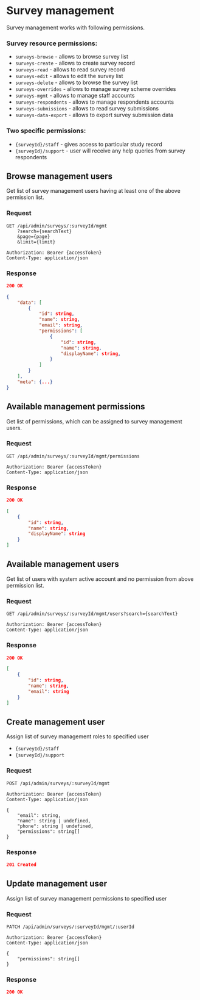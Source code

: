 # Survey management

Survey management works with following permissions.

### Survey resource permissions:

- `surveys-browse` - allows to browse survey list
- `surveys-create` - allows to create survey record
- `surveys-read` - allows to read survey record
- `surveys-edit` - allows to edit the survey list
- `surveys-delete` - allows to browse the survey list
- `surveys-overrides` - allows to manage survey scheme overrides
- `surveys-mgmt` - allows to manage staff accounts
- `surveys-respondents` - allows to manage respondents accounts
- `surveys-submissions` - allows to read survey submissions
- `surveys-data-export` - allows to export survey submission data

### Two specific permissions:

- `{surveyId}/staff` - gives access to particular study record
- `{surveyId}/support` - user will receive any help queries from survey respondents

## Browse management users

Get list of survey management users having at least one of the above permission list.

### Request

```http
GET /api/admin/surveys/:surveyId/mgmt
    ?search={searchText}
    &page={page}
    &limit={limit}

Authorization: Bearer {accessToken}
Content-Type: application/json
```

### Response

```json
200 OK

{
    "data": [
        {
            "id": string,
            "name": string,
            "email": string,
            "permissions": [
                {
                    "id": string,
                    "name": string,
                    "displayName": string,
                }
            ]
        }
    ],
    "meta": {...}
}
```

## Available management permissions

Get list of permissions, which can be assigned to survey management users.

### Request

```http
GET /api/admin/surveys/:surveyId/mgmt/permissions

Authorization: Bearer {accessToken}
Content-Type: application/json
```

### Response

```json
200 OK

[
    {
        "id": string,
        "name": string,
        "displayName": string
    }
]
```

## Available management users

Get list of users with system active account and no permission from above permission list.

### Request

```http
GET /api/admin/surveys/:surveyId/mgmt/users?search={searchText}

Authorization: Bearer {accessToken}
Content-Type: application/json
```

### Response

```json
200 OK

[
    {
        "id": string,
        "name": string,
        "email": string
    }
]
```

## Create management user

Assign list of survey management roles to specified user

* `{surveyId}/staff`
* `{surveyId}/support`

### Request

```http
POST /api/admin/surveys/:surveyId/mgmt

Authorization: Bearer {accessToken}
Content-Type: application/json

{
    "email": string,
    "name": string | undefined,
    "phone": string | undefined,
    "permissions": string[]
}
```

### Response

```json
201 Created
```

## Update management user

Assign list of survey management permissions to specified user

### Request

```http
PATCH /api/admin/surveys/:surveyId/mgmt/:userId

Authorization: Bearer {accessToken}
Content-Type: application/json

{
    "permissions": string[]
}
```

### Response

```json
200 OK
```
